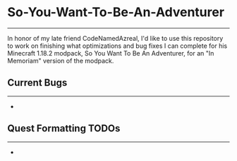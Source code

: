 # So-You-Want-To-Be-An-Adventurer
***
In honor of my late friend CodeNamedAzreal, I'd like to use this repository to work on finishing what optimizations and bug fixes I can complete for his Minecraft 1.18.2 modpack, So You Want To Be An Adventurer, for an "In Memoriam" version of the modpack.

## Current Bugs
***
- 

## Quest Formatting TODOs
***
- 